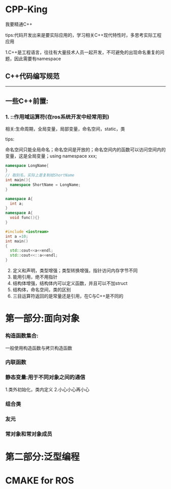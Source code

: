 # CPP-King
我要精通C++

tips:代码开发出来是要实际应用的，学习相关C++现代特性时，多思考实际工程应用

1.C++是工程语言，往往有大量技术人员一起开发，不可避免的出现命名重复的问题，因此需要有namespace

## C++代码编写规范
---
## 一些C++前置:
### 1. ::作用域运算符(在ros系统开发中经常用到)

相关:生命周期，全局变量，局部变量，命名空间，static，类

tips:

命名空间只能全局命名；命名空间是开放的；命名空间内的函数可以访问空间内的变量，这是全局变量；using namespace xxx;

```cpp
namespace LongName{
}
// 取别名，实际上是复制给ShortName
int main(){
  namespace ShortName = LongName;
}
```
```cpp
namespace A{
  int a;
}
namespace A{
  void func(){}
}
```
```cpp
#include <iostream>
int a =10;
int main()
{
  std::cout<<a<<endl;
  std::cout<<::a<<endl;
}
```
2. 定义和声明，类型增强；类型转换增强，指针访问内存字节不同
3. 能用引用，绝不用指针
4. 结构体增强，结构体内可以定义函数，并且可以不加struct
5. 结构体，命名空间，类的区别
6. 三目运算符返回的是常量还是引用，在C与C++是不同的
# 第一部分:面向对象
### 构造函数集合:
一般使用构造函数与拷贝构造函数 
### 内联函数

### 静态变量:用于不同对象之间的通信
1.类外初始化，类内定义
2.小心小心再小心
### 组合类
### 友元
### 常对象和常对象成员
# 第二部分:泛型编程

# CMAKE for ROS
